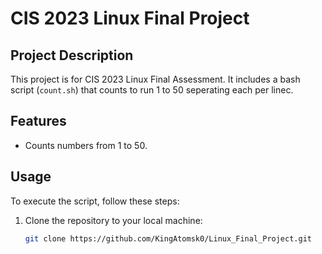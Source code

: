 # CIS 2023 Linux Final Project

## Project Description
This project is for CIS 2023 Linux Final Assessment.
It includes a bash script (`count.sh`) that counts to run 1 to 50 seperating each per linec.

## Features
- Counts numbers from 1 to 50.

## Usage
To execute the script, follow these steps:
1. Clone the repository to your local machine:
   ```bash
   git clone https://github.com/KingAtomsk0/Linux_Final_Project.git
